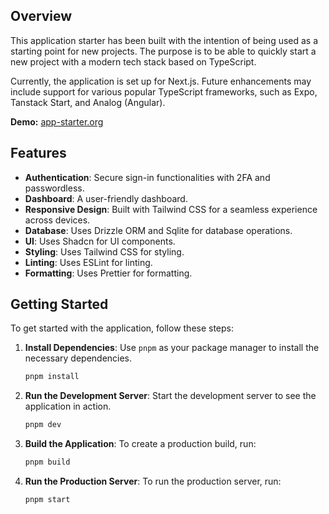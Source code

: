 ## Overview

This application starter has been built with the intention of being used as a starting point for new projects. 
The purpose is to be able to quickly start a new project with a modern tech stack based on TypeScript.

Currently, the application is set up for Next.js. 
Future enhancements may include support for various popular TypeScript frameworks, such as Expo, Tanstack Start, and Analog (Angular).

**Demo:** [app-starter.org](https://app-starter.org/)

## Features

- **Authentication**: Secure sign-in functionalities with 2FA and passwordless.
- **Dashboard**: A user-friendly dashboard.
- **Responsive Design**: Built with Tailwind CSS for a seamless experience across devices.
- **Database**: Uses Drizzle ORM and Sqlite for database operations.
- **UI**: Uses Shadcn for UI components.
- **Styling**: Uses Tailwind CSS for styling.
- **Linting**: Uses ESLint for linting.
- **Formatting**: Uses Prettier for formatting.

## Getting Started

To get started with the application, follow these steps:

1. **Install Dependencies**: Use `pnpm` as your package manager to install the necessary dependencies.

   ```bash
   pnpm install
   ```

2. **Run the Development Server**: Start the development server to see the application in action.

   ```bash
   pnpm dev
   ```

3. **Build the Application**: To create a production build, run:

   ```bash
   pnpm build
   ```

4. **Run the Production Server**: To run the production server, run:

   ```bash
   pnpm start
   ```
